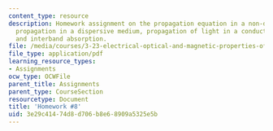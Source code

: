 ```yaml
---
content_type: resource
description: Homework assignment on the propagation equation in a non-dispersive medium,
  propagation in a dispersive medium, propagation of light in a conducting medium,
  and interband absorption.
file: /media/courses/3-23-electrical-optical-and-magnetic-properties-of-materials-fall-2007/3e29c41474d8d706b8e68909a5325e5b_ps8.pdf
file_type: application/pdf
learning_resource_types:
- Assignments
ocw_type: OCWFile
parent_title: Assignments
parent_type: CourseSection
resourcetype: Document
title: 'Homework #8'
uid: 3e29c414-74d8-d706-b8e6-8909a5325e5b
---
```

